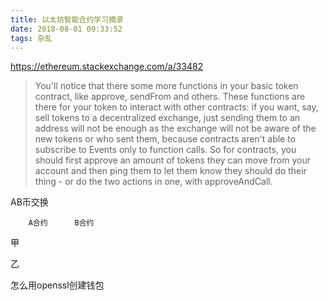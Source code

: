 ```yaml
---
title: 以太坊智能合约学习摘录
date: 2018-08-01 09:33:52
tags: 杂乱
---
```


https://ethereum.stackexchange.com/a/33482

> You'll notice that there some more functions in your basic token contract, like approve, sendFrom and others. These functions are there for your token to interact with other contracts: if you want, say, sell tokens to a decentralized exchange, just sending them to an address will not be enough as the exchange will not be aware of the new tokens or who sent them, because contracts aren't able to subscribe to Events only to function calls. So for contracts, you should first approve an amount of tokens they can move from your account and then ping them to let them know they should do their thing - or do the two actions in one, with approveAndCall.


AB币交换

        A合约      B合约
甲   

乙

怎么用openssl创建钱包

